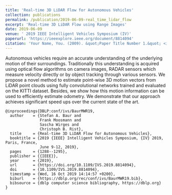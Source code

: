 ```yaml
---
title: 'Real-time 3D LiDAR Flow for Autonomous Vehicles'
collection: publications
permalink: /publication/2019-06-09-real_time_lidar_flow
excerpt: 'Real-time 3D LiDAR Flow using Range Images'
date: 2019-06-09
venue: ' 2019 IEEE Intelligent Vehicles Symposium (IV)'
paperurl: 'https://ieeexplore.ieee.org/document/8814094'
citation: 'Your Name, You. (2009). &quot;Paper Title Number 1.&quot; <i>Journal 1</i>. 1(1).'
---
```


Autonomous vehicles require an accurate understanding of the underlying motion of their surroundings.
Traditionally this understanding is acquired using optical flow algorithms on camera images, RADAR sensors which measure velocity directly or by object tracking through various sensors.
We propose a novel method to estimate point-wise 3D motion vectors from LiDAR point clouds using fully convolutional networks trained and evaluated on the KITTI dataset.
Besides, we show how this motion information can be used to efficiently estimate odometry.
We demonstrate that our approach achieves significant speed ups over the current state of the art.

<!-- [Download paper here](http://academicpages.github.io/files/paper1.pdf) -->

```lang-tex
@inproceedings{DBLP:conf/ivs/BaurMWR19,
  author    = {Stefan A. Baur and
               Frank Moosmann and
               Sascha Wirges and
               Christoph B. Rist},
  title     = {Real-time 3D LiDAR Flow for Autonomous Vehicles},
  booktitle = {2019 {IEEE} Intelligent Vehicles Symposium, {IV} 2019, Paris, France,
               June 9-12, 2019},
  pages     = {1288--1295},
  publisher = {{IEEE}},
  year      = {2019},
  url       = {https://doi.org/10.1109/IVS.2019.8814094},
  doi       = {10.1109/IVS.2019.8814094},
  timestamp = {Wed, 16 Oct 2019 14:14:57 +0200},
  biburl    = {https://dblp.org/rec/conf/ivs/BaurMWR19.bib},
  bibsource = {dblp computer science bibliography, https://dblp.org}
}
```
